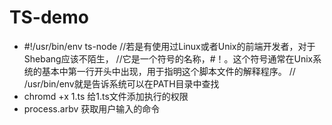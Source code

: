 # TS-demo
* #!/usr/bin/env ts-node
//若是有使用过Linux或者Unix的前端开发者，对于Shebang应该不陌生，
//它是一个符号的名称，#！。这个符号通常在Unix系统的基本中第一行开头中出现，用于指明这个脚本文件的解释程序。
// /usr/bin/env就是告诉系统可以在PATH目录中查找
* chromd +x 1.ts 给1.ts文件添加执行的权限
* process.arbv 获取用户输入的命令